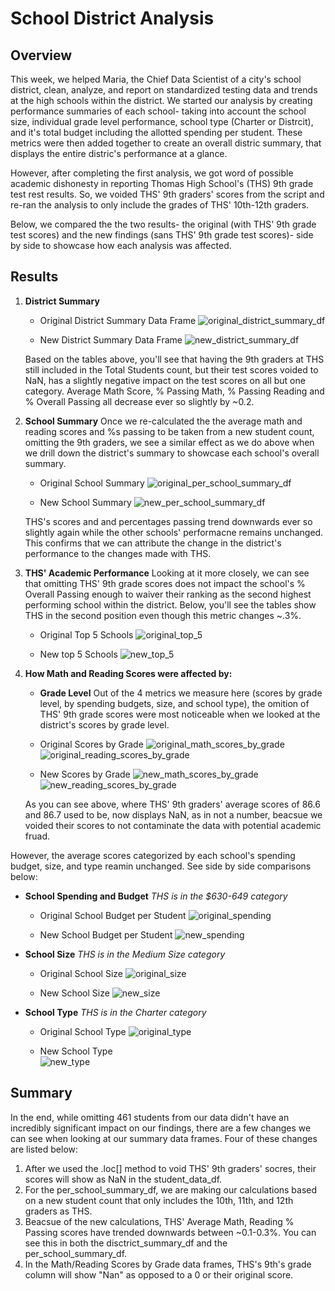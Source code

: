 # School District Analysis
## Overview 
This week, we helped Maria, the Chief Data Scientist of a city's school district, clean, analyze, and report on standardized testing data and trends at the high schools within the district.  We started our analysis by creating performance summaries of each school- taking into account the school size, individual grade level performance, school type (Charter or Distrcit), and it's total budget including the allotted spending per student.  These metrics were then added together to create an overall distric summary, that displays the entire distric's performance at a glance.       

However, after completing the first analysis, we got word of possible academic dishonesty in reporting Thomas High School's (THS) 9th grade test rest results.  So, we voided THS' 9th graders' scores from the script and re-ran the analysis to only include the grades of THS' 10th-12th graders.

Below, we compared the the two results- the original (with THS' 9th grade test scores) and the new findings (sans THS' 9th grade test scores)- side by side to showcase how each analysis was affected.  

## Results 
1. **District Summary**
    - Original District Summary Data Frame
      ![original_district_summary_df](https://user-images.githubusercontent.com/94569240/149582180-ad58a702-bd0a-47c3-9fc5-2ef916a8bb94.PNG)

    - New District Summary Data Frame
     ![new_district_summary_df](https://user-images.githubusercontent.com/94569240/149582189-6f8a8e63-d133-4649-87fe-c94172e6622f.PNG)

    Based on the tables above, you'll see that having the 9th graders at THS still included in the Total Students count, but their test scores voided to NaN, has a slightly negative impact on the test scores on all but one category.  Average Math Score, % Passing Math, % Passing Reading and % Overall Passing all decrease ever so slightly by ~0.2.  

2. **School Summary**
 Once we re-calculated the the average math and reading scores and %s passing to be taken from a new student count, omitting the 9th graders, we see a similar effect as we do above when we drill down the district's summary to showcase each school's overall summary. 

   - Original School Summary
    ![original_per_school_summary_df](https://user-images.githubusercontent.com/94569240/149582223-7e59226a-f52f-42a3-9a0d-46d4929c6059.PNG)

   - New School Summary 
    ![new_per_school_summary_df](https://user-images.githubusercontent.com/94569240/149582834-fcfdcc1b-48a0-433b-8920-be677af1b859.PNG)


    THS's scores and and percentages passing trend downwards ever so slightly again while the other schools' performacne remains unchanged.  This confirms that we can attribute the change in the district's performance to the changes made with THS.  

3. **THS' Academic Performance**
   Looking at it more closely, we can see that omitting THS' 9th grade scores does not impact the school's % Overall Passing enough to waiver their ranking as the second highest performing school within the district.  Below, you'll see the tables show THS in the second position even though this metric changes ~.3%.  
   - Original Top 5 Schools 
     ![original_top_5](https://user-images.githubusercontent.com/94569240/149582269-4d55ba75-f2ae-47a4-b5a7-e91fff5a9c3c.PNG)

   - New top 5 Schools 
     ![new_top_5](https://user-images.githubusercontent.com/94569240/149582294-3e761d45-6d1e-4f28-9ff6-6e2564637787.PNG)

4. **How Math and Reading Scores were affected by:**
   - **Grade Level**
     Out of the 4 metrics we measure here (scores by grade level, by spending budgets, size, and school type), the omition of THS' 9th grade scores were most noticeable when we looked at the district's scores by grade level.  
    - Original Scores by Grade
      ![original_math_scores_by_grade](https://user-images.githubusercontent.com/94569240/149582329-07220c57-29a4-486a-8c3a-080c16f80669.PNG)
      ![original_reading_scores_by_grade](https://user-images.githubusercontent.com/94569240/149582339-7cfa30ce-45cb-4201-ad5a-9961c7eb3ee7.PNG)

    - New Scores by Grade
     ![new_math_scores_by_grade](https://user-images.githubusercontent.com/94569240/149582359-b1ee5c05-b337-43e3-81ce-fdae273e6981.PNG)
     ![new_reading_scores_by_grade](https://user-images.githubusercontent.com/94569240/149582377-c2ac4bf5-52ee-494a-97ea-f869abc35863.PNG)

     As you can see above, where THS' 9th graders' average scores of 86.6 and 86.7 used to be, now displays NaN, as in not a number, beacsue we voided their scores to not contaminate the data with potential academic fruad.  

However, the average scores categorized by each school's spending budget, size, and type reamin unchanged.  See side by side comparisons below:  
   - **School Spending and Budget**
    *THS is in the $630-649 category*
     - Original School Budget per Student 
     ![original_spending](https://user-images.githubusercontent.com/94569240/149582404-8bbdabdf-6808-40b5-ac91-d4cbdee296ea.PNG)

     - New School Budget per Student 
     ![new_spending](https://user-images.githubusercontent.com/94569240/149582417-3159bbbf-3cea-498f-ae2a-ba1b66ca8eb2.PNG)

   - **School Size**
      *THS is in the Medium Size category*
     - Original School Size
     ![original_size](https://user-images.githubusercontent.com/94569240/149582501-f19b7339-73d1-436d-bc51-15d7d2e0bffc.PNG)

     - New School Size
     ![new_size](https://user-images.githubusercontent.com/94569240/149582514-2a7b8bd7-df29-4298-92f2-7fbf760bcc64.PNG)

   - **School Type**
    *THS is in the Charter category*
     - Original School Type
     ![original_type](https://user-images.githubusercontent.com/94569240/149582534-e1a10407-3850-4aa5-844a-7e88fd42dcca.PNG)

     - New School Type  
    ![new_type](https://user-images.githubusercontent.com/94569240/149582523-d2a222bd-b162-4414-8ba4-17b89bcd30ff.PNG)

## Summary 
In the end, while omitting 461 students from our data didn't have an incredibly significant impact on our findings, there are a few changes we can see when looking at our summary data frames.  Four of these changes are listed below: 
1. After we used the .loc[] method to void THS' 9th graders' socres, their scores will show as NaN in the student_data_df.  
2. For the per_school_summary_df, we are making our calculations based on a new student count that only includes the 10th, 11th, and 12th graders as THS.
3. Beacsue of the new calculations, THS' Average Math, Reading % Passing scores have trended downwards between ~0.1-0.3%.  You can see this in both the disctrict_summary_df and the per_school_summary_df.  
4. In the Math/Reading Scores by Grade data frames, THS's 9th's grade column will show "Nan" as opposed to a 0 or their original score.  
